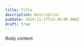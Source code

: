 ```yaml
---
title: Title
description: Description
pubDate: 2024-11-17T14:39:00.000Z
draft: true
---
```

Body content
